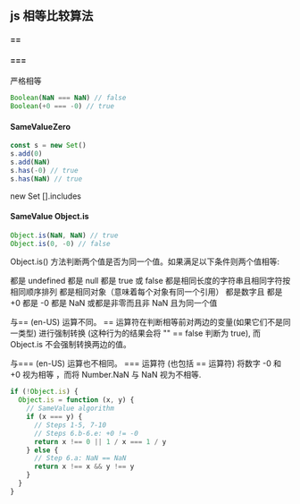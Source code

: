 ## js 相等比较算法

#### ==

[](../ES5/==.md)

#### ===

严格相等

```js
Boolean(NaN === NaN) // false
Boolean(+0 === -0) // true
```

#### SameValueZero

```js
const s = new Set()
s.add(0)
s.add(NaN)
s.has(-0) // true
s.has(NaN) // true
```

new Set
[].includes

#### SameValue Object.is

```js
Object.is(NaN, NaN) // true
Object.is(0, -0) // false
```

Object.is() 方法判断两个值是否为同一个值。如果满足以下条件则两个值相等:

都是 undefined
都是 null
都是 true 或 false
都是相同长度的字符串且相同字符按相同顺序排列
都是相同对象（意味着每个对象有同一个引用）
都是数字且
都是 +0
都是 -0
都是 NaN
或都是非零而且非 NaN 且为同一个值

与== (en-US) 运算不同。 == 运算符在判断相等前对两边的变量(如果它们不是同一类型) 进行强制转换 (这种行为的结果会将 "" == false 判断为 true), 而 Object.is 不会强制转换两边的值。

与=== (en-US) 运算也不相同。 === 运算符 (也包括 == 运算符) 将数字 -0 和 +0 视为相等 ，而将 Number.NaN 与 NaN 视为不相等.

```js
if (!Object.is) {
  Object.is = function (x, y) {
    // SameValue algorithm
    if (x === y) {
      // Steps 1-5, 7-10
      // Steps 6.b-6.e: +0 != -0
      return x !== 0 || 1 / x === 1 / y
    } else {
      // Step 6.a: NaN == NaN
      return x !== x && y !== y
    }
  }
}
```
